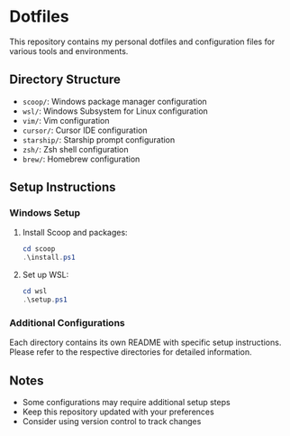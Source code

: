 # Dotfiles

This repository contains my personal dotfiles and configuration files for various tools and environments.

## Directory Structure

- `scoop/`: Windows package manager configuration
- `wsl/`: Windows Subsystem for Linux configuration
- `vim/`: Vim configuration
- `cursor/`: Cursor IDE configuration
- `starship/`: Starship prompt configuration
- `zsh/`: Zsh shell configuration
- `brew/`: Homebrew configuration

## Setup Instructions

### Windows Setup

1. Install Scoop and packages:
   ```powershell
   cd scoop
   .\install.ps1
   ```

2. Set up WSL:
   ```powershell
   cd wsl
   .\setup.ps1
   ```

### Additional Configurations

Each directory contains its own README with specific setup instructions. Please refer to the respective directories for detailed information.

## Notes

- Some configurations may require additional setup steps
- Keep this repository updated with your preferences
- Consider using version control to track changes
